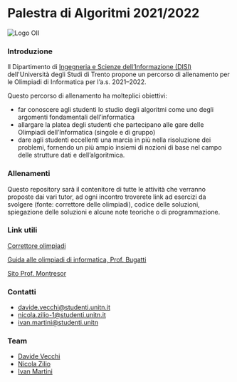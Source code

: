 # Palestra di Algoritmi 2021/2022

![Logo OII](https://training.olinfo.it/custom_images/logo.png)

### Introduzione
Il Dipartimento di [Ingegneria e Scienze dell’Informazione (DISI)](https://www.disi.unitn.it/) dell'Università degli Studi di Trento propone un percorso di allenamento per le Olimpiadi di Informatica per l’a.s. 2021–2022.

Questo percorso di allenamento ha molteplici obiettivi:
* far conoscere agli studenti lo studio degli algoritmi come uno degli argomenti fondamentali dell’informatica
* allargare la platea degli studenti che partecipano alle gare delle Olimpiadi dell’Informatica (singole e di gruppo)
* dare agli studenti eccellenti una marcia in più nella risoluzione dei problemi, fornendo un più ampio insiemi di nozioni di base nel campo delle strutture dati e dell’algoritmica.

### Allenamenti
Questo repository sarà il contenitore di tutte le attività che verranno proposte dai vari tutor, ad ogni incontro troverete link ad esercizi da svolgere (fonte: correttore delle olimpiadi), codice delle soluzioni, spiegazione delle soluzioni e alcune note teoriche o di programmazione.

### Link utili
[Correttore olimpiadi](https://training.olinfo.it/ "Correttore olimpiadi")

[Guida alle olimpiadi di informatica, Prof. Bugatti](http://www.imparando.net/sito/olimpiadi_di_informatica/guida_sesta_edizione.pdf)

[Sito Prof. Montresor](http://cricca.disi.unitn.it/montresor/)

### Contatti

- davide.vecchi@studenti.unitn.it
- nicola.zilio-1@studenti.unitn.it
- ivan.martini@studenti.unitn

### Team

- [Davide Vecchi](https://github.com/DaviDev-k)
- [Nicola Zilio]()
- [Ivan Martini]()
